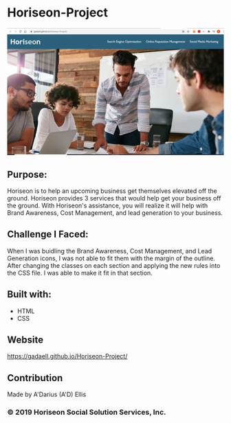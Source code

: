 # Horiseon-Project
![Screenshot](./assets/images/Screenshot.PNG)

## Purpose: 
Horiseon is to help an upcoming business get themselves elevated off the ground. Horiseon provides 3 services that would help get your business off the ground. With Horiseon's assistance, you will realize it will help with Brand Awareness, Cost Management, and lead generation to your business. 

## Challenge I Faced:
When I was buidling the Brand Awareness, Cost Management, and Lead Generation icons, I was not able to fit them with the margin of the outline. After changing the classes on each section and applying the new rules into the CSS file. I was able to make it fit in that section. 

## Built with:
* HTML
* CSS

## Website
https://gadaell.github.io/Horiseon-Project/

## Contribution
Made by A'Darius (A'D) Ellis

### © 2019 Horiseon Social Solution Services, Inc.